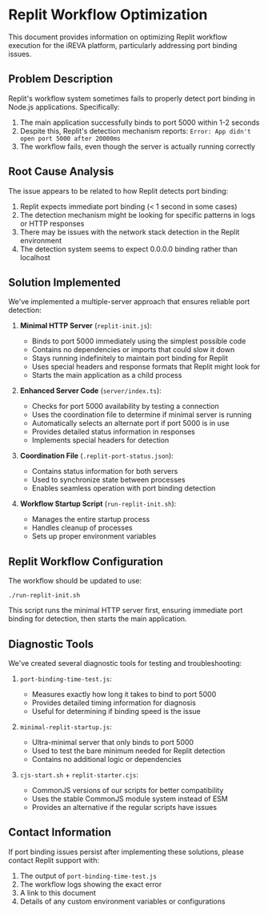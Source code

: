 # Replit Workflow Optimization

This document provides information on optimizing Replit workflow execution for the iREVA platform, particularly addressing port binding issues.

## Problem Description

Replit's workflow system sometimes fails to properly detect port binding in Node.js applications. Specifically:

1. The main application successfully binds to port 5000 within 1-2 seconds
2. Despite this, Replit's detection mechanism reports:
   `Error: App didn't open port 5000 after 20000ms`
3. The workflow fails, even though the server is actually running correctly

## Root Cause Analysis

The issue appears to be related to how Replit detects port binding:

1. Replit expects immediate port binding (< 1 second in some cases)
2. The detection mechanism might be looking for specific patterns in logs or HTTP responses
3. There may be issues with the network stack detection in the Replit environment
4. The detection system seems to expect 0.0.0.0 binding rather than localhost

## Solution Implemented

We've implemented a multiple-server approach that ensures reliable port detection:

1. **Minimal HTTP Server** (`replit-init.js`): 
   - Binds to port 5000 immediately using the simplest possible code
   - Contains no dependencies or imports that could slow it down
   - Stays running indefinitely to maintain port binding for Replit
   - Uses special headers and response formats that Replit might look for
   - Starts the main application as a child process

2. **Enhanced Server Code** (`server/index.ts`):
   - Checks for port 5000 availability by testing a connection
   - Uses the coordination file to determine if minimal server is running
   - Automatically selects an alternate port if port 5000 is in use
   - Provides detailed status information in responses
   - Implements special headers for detection

3. **Coordination File** (`.replit-port-status.json`):
   - Contains status information for both servers
   - Used to synchronize state between processes
   - Enables seamless operation with port binding detection

4. **Workflow Startup Script** (`run-replit-init.sh`):
   - Manages the entire startup process
   - Handles cleanup of processes
   - Sets up proper environment variables

## Replit Workflow Configuration

The workflow should be updated to use:

```
./run-replit-init.sh
```

This script runs the minimal HTTP server first, ensuring immediate port binding for detection, then starts the main application.

## Diagnostic Tools

We've created several diagnostic tools for testing and troubleshooting:

1. `port-binding-time-test.js`:
   - Measures exactly how long it takes to bind to port 5000
   - Provides detailed timing information for diagnosis
   - Useful for determining if binding speed is the issue

2. `minimal-replit-startup.js`:
   - Ultra-minimal server that only binds to port 5000
   - Used to test the bare minimum needed for Replit detection
   - Contains no additional logic or dependencies

3. `cjs-start.sh` + `replit-starter.cjs`:
   - CommonJS versions of our scripts for better compatibility
   - Uses the stable CommonJS module system instead of ESM
   - Provides an alternative if the regular scripts have issues

## Contact Information

If port binding issues persist after implementing these solutions, please contact Replit support with:

1. The output of `port-binding-time-test.js`
2. The workflow logs showing the exact error
3. A link to this document
4. Details of any custom environment variables or configurations